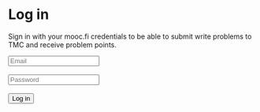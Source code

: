 # Log in

Sign in with your mooc.fi credentials to be able to submit write problems to TMC and receive problem points.

<div>
<input id="user" type="text" placeholder="Email"><br><br>
<input id="pass" type="password" placeholder="Password"><br><br>
<button class="md-button md-button--primary" onclick="login()">Log in</button>
</div>

<script type="text/javascript">
$=>document.querySelector
</script>

<div id="loginResponse"></div>
